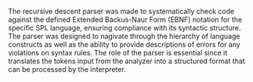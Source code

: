 The recursive descent parser was made to systematically check code against the defined Extended Backus-Naur Form (EBNF) notation for the specific SPL language, ensuring compliance with its syntactic structure. The parser was designed to nagivate through the hierarchy of language constructs as well as the ability to provide descriptions of errors for any violations on syntax rules. The role of the parser is essential since it translates the tokens input from the analyzer into a structured format that can be processed by the interpreter.
